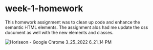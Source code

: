 # week-1-homework

This homework assignment was to clean up code and enhance the semantic HTML elements.
The assignment alos had me update the css document as well with the new elements and classes.

![Horiseon - Google Chrome 3_25_2022 6_21_14 PM](https://user-images.githubusercontent.com/100814286/160210242-c2e6552e-6fdd-47f8-89f3-b9a233a78d0f.png)
